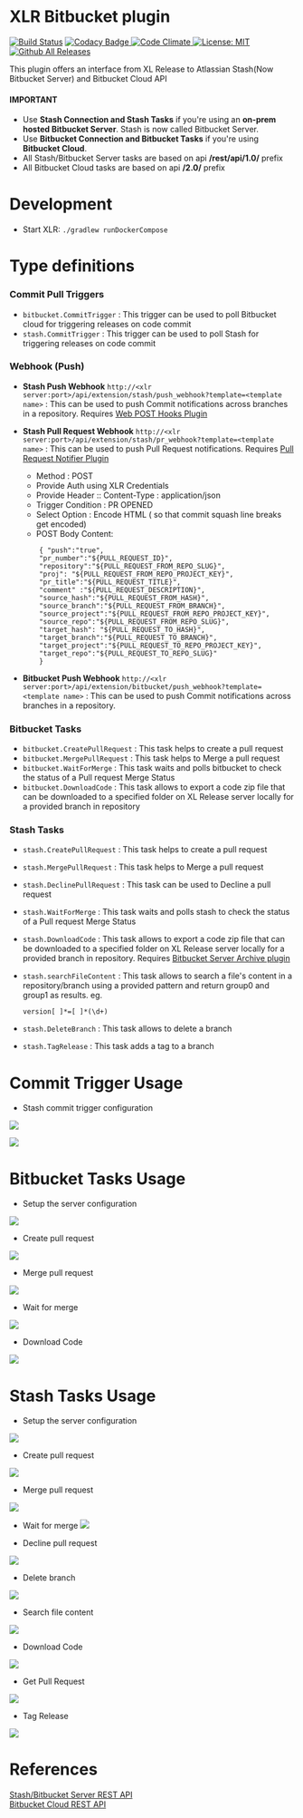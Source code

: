 # XLR Bitbucket plugin

[![Build Status][xlr-bitbucket-plugin-travis-image]][xlr-bitbucket-plugin-travis-url]
[![Codacy Badge][xlr-bitbucket-plugin-codacy-image] ][xlr-bitbucket-plugin-codacy-url]
[![Code Climate][xlr-bitbucket-plugin-code-climate-image] ][xlr-bitbucket-plugin-code-climate-url]
[![License: MIT][xlr-bitbucket-plugin-license-image] ][xlr-bitbucket-plugin-license-url]
[![Github All Releases][xlr-bitbucket-plugin-downloads-image] ]()

[xlr-bitbucket-plugin-travis-image]: https://travis-ci.org/xebialabs-community/xlr-bitbucket-plugin.svg?branch=master
[xlr-bitbucket-plugin-travis-url]: https://travis-ci.org/xebialabs-community/xlr-bitbucket-plugin
[xlr-bitbucket-plugin-codacy-image]: https://api.codacy.com/project/badge/Grade/0e664aaacd2f4010b091f0ef4ce1c7d0
[xlr-bitbucket-plugin-codacy-url]: https://www.codacy.com/app/amitmohleji/xlr-bitbucket-plugin
[xlr-bitbucket-plugin-code-climate-image]: https://codeclimate.com/github/xebialabs-community/xlr-bitbucket-plugin/badges/gpa.svg
[xlr-bitbucket-plugin-code-climate-url]: https://codeclimate.com/github/xebialabs-community/xlr-bitbucket-plugin
[xlr-bitbucket-plugin-license-image]: https://img.shields.io/badge/License-MIT-yellow.svg
[xlr-bitbucket-plugin-license-url]: https://opensource.org/licenses/MIT
[xlr-bitbucket-plugin-downloads-image]: https://img.shields.io/github/downloads/xebialabs-community/xlr-bitbucket-plugin/total.svg

This plugin offers an interface from XL Release to Atlassian Stash(Now Bitbucket Server) and Bitbucket Cloud API

#### IMPORTANT ####

* Use **Stash Connection and Stash Tasks** if you're using an **on-prem hosted Bitbucket Server**. Stash is now called Bitbucket Server.  
* Use **Bitbucket Connection and Bitbucket Tasks** if you're using **Bitbucket Cloud**.
* All Stash/Bitbucket Server tasks are based on api **/rest/api/1.0/** prefix  
* All Bitbucket Cloud tasks are based on api **/2.0/** prefix


# Development #

* Start XLR: `./gradlew runDockerCompose`

# Type definitions #

### Commit Pull Triggers ###

+ `bitbucket.CommitTrigger` : This trigger can be used to poll Bitbucket cloud for triggering releases on code commit
+ `stash.CommitTrigger` :  This trigger can be used to poll Stash for triggering releases on code commit

### Webhook (Push) ###

+ **Stash Push Webhook** `http://<xlr server:port>/api/extension/stash/push_webhook?template=<template name>` : This can be used to push Commit notifications across branches in a repository. Requires [Web POST Hooks Plugin](https://marketplace.atlassian.com/plugins/com.atlassian.stash.plugin.stash-web-post-receive-hooks-plugin/server/overview)
+ **Stash Pull Request Webhook** `http://<xlr server:port>/api/extension/stash/pr_webhook?template=<template name>` : This can be used to push Pull Request notifications. Requires [Pull Request Notifier Plugin](https://marketplace.atlassian.com/plugins/se.bjurr.prnfs.pull-request-notifier-for-stash/server/overview)
	* Method : POST
	* Provide Auth using XLR Credentials
	* Provide Header :: Content-Type : application/json 
	* Trigger Condition :  PR OPENED
	* Select Option : Encode HTML ( so that commit squash line breaks get encoded)
	* POST Body Content:
	
	```
		{ "push":"true",
	    "pr_number":"${PULL_REQUEST_ID}",
	    "repository":"${PULL_REQUEST_FROM_REPO_SLUG}",
	    "proj": "${PULL_REQUEST_FROM_REPO_PROJECT_KEY}",
	    "pr_title":"${PULL_REQUEST_TITLE}",
	    "comment" :"${PULL_REQUEST_DESCRIPTION}",
	    "source_hash":"${PULL_REQUEST_FROM_HASH}",
	    "source_branch":"${PULL_REQUEST_FROM_BRANCH}",
	    "source_project":"${PULL_REQUEST_FROM_REPO_PROJECT_KEY}",
	    "source_repo":"${PULL_REQUEST_FROM_REPO_SLUG}",
	    "target_hash": "${PULL_REQUEST_TO_HASH}",
	    "target_branch":"${PULL_REQUEST_TO_BRANCH}",
	    "target_project":"${PULL_REQUEST_TO_REPO_PROJECT_KEY}",
	    "target_repo":"${PULL_REQUEST_TO_REPO_SLUG}"
	    }
	```
+ **Bitbucket Push Webhook** `http://<xlr server:port>/api/extension/bitbucket/push_webhook?template=<template name>` : This can be used to push Commit notifications across branches in a repository.

### Bitbucket Tasks ###

+ `bitbucket.CreatePullRequest` : This task helps to create a pull request
+ `bitbucket.MergePullRequest` : This task helps to Merge a pull request
+ `bitbucket.WaitForMerge` : This task waits and polls bitbucket to check the status of a Pull request Merge Status
+ `bitbucket.DownloadCode` : This task allows to export a code zip file that can be downloaded to a specified folder on XL Release server locally for a provided branch in repository

### Stash Tasks ###    

+ `stash.CreatePullRequest` : This task helps to create a pull request
+ `stash.MergePullRequest` : This task helps to Merge a pull request
+ `stash.DeclinePullRequest` : This task can be used to Decline a pull request
+ `stash.WaitForMerge` : This task waits and polls stash to check the status of a Pull request Merge Status
+ `stash.DownloadCode` : This task allows to export a code zip file that can be downloaded to a specified folder on XL Release server locally for a provided branch in repository. Requires [Bitbucket Server Archive plugin](https://marketplace.atlassian.com/plugins/com.atlassian.stash.plugin.stash-archive/server/overview)
+ `stash.searchFileContent` : This task allows to search a file's content in a repository/branch using a provided pattern and return group0 and group1 as results. eg. 

	```
	version[ ]*=[ ]*(\d+)

	```

+ `stash.DeleteBranch` : This task allows to delete a branch
+ `stash.TagRelease` : This task adds a tag to a branch


    
# Commit Trigger Usage #

* Stash commit trigger configuration

![](images/stash/stashcommittrigger1.png)

![](images/stash/stashcommittrigger2.png)

# Bitbucket Tasks Usage #
   
* Setup the server configuration

![](images/bitbucket/config.png)

* Create pull request 

![](images/bitbucket/createpullrequest.png)

* Merge pull request

![](images/bitbucket/mergepullrequest.png)

* Wait for merge

![](images/bitbucket/waitformerge.png)

* Download Code 

![](images/bitbucket/downloadcodezip.png)


# Stash Tasks Usage #

   
* Setup the server configuration

![](images/stash/config.png)

* Create pull request 

![](images/stash/createpullrequest.png)

* Merge pull request

![](images/stash/mergepullrequest.png)

* Wait for merge
![](images/stash/waitformerge.png)

* Decline pull request

![](images/stash/declinepullrequest.png)

* Delete branch 

![](images/stash/deletebranch.png)

* Search file content

![](images/stash/searchfilecontent.png)

* Download Code 

![](images/stash/downloadcodezip.png)

* Get Pull Request

![](images/stash/getpullrequest.png)

* Tag Release

![](images/stash/tagrelease.png)

# References #

[Stash/Bitbucket Server REST API](https://developer.atlassian.com/stash/docs/latest/reference/rest-api.html)  
[Bitbucket Cloud REST API](https://confluence.atlassian.com/bitbucket/use-the-bitbucket-cloud-rest-apis-222724129.html)

